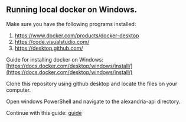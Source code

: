 ## Running local docker on Windows.
Make sure you have the following programs installed:
1. https://www.docker.com/products/docker-desktop
2. https://code.visualstudio.com/
3. https://desktop.github.com/

Guide for installing docker on Windows: [https://docs.docker.com/desktop/windows/install/](https://docs.docker.com/desktop/windows/install/)

Clone this repository using github desktop and locate the files on your computer.

Open windows PowerShell and navigate to the alexandria-api directory.

Continue with this guide: [guide](/README.md)
